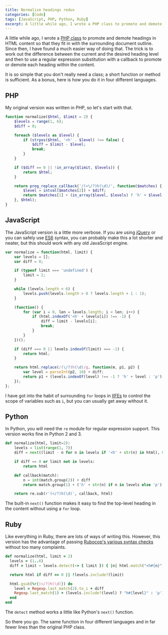 ```yaml
---
title: Normalize headings redux
categories: [Code]
tags: [JavaScript, PHP, Python, Ruby]
excerpt: A little while ago, I wrote a PHP class to promote and demote headings in HTML content so that they fit in with the surrounding document outline. Since then, I have found a much simpler method, using regular expression substitutions with callbacks. As a bonus, here is how you do it in four different languages.
---
```


A little while ago, I wrote a [PHP class](/2013/12/normalize-headings/) to promote and demote headings in HTML content so that they fit in with the surrounding document outline. Since then, I have found a much easier way of doing that. The trick is to work out the difference between the current and the desired heading level and then to use a regular expression substitution with a callback to promote or demote each heading within the content.

It is so simple that you don't really need a class; a short function or method is sufficient. As a bonus, here is how you do it in four different languages.

## PHP ##

My original version was written in PHP, so let's start with that.

~~~~ php
function normalize($html, $limit = 2) {
    $levels = range(1, 6);
    $diff = 0;

    foreach ($levels as $level) {
        if (strpos($html, '<h' . $level) !== false) {
            $diff = $limit - $level;
            break;
        }
    }

    if ($diff == 0 || !in_array($limit, $levels)) {
        return $html;
    }

    return preg_replace_callback('/(<\/?)h(\d)/', function($matches) {
        $level = intval($matches[2]) + $diff;
        return $matches[1] + (in_array($level, $levels) ? 'h' + $level : 'p');
    }, $html);
}
~~~~

## JavaScript ##

The JavaScript version is a little more verbose. If you are using [jQuery](http://jquery.com/) or you can safely use [ES6](https://github.com/lukehoban/es6features) syntax, you can probably make this a lot shorter and neater, but this should work with any old JavaScript engine.

~~~~ javascript
var normalize = function(html, limit) {
    var levels = [];
    var diff = 0;

    if (typeof limit === 'undefined') {
        limit = 2;
    }

    while (levels.length < 6) {
        levels.push(levels.length > 0 ? levels.length + 1 : 1);
    }

    (function() {
        for (var i = 0, len = levels.length; i < len; i++) {
            if (html.indexOf('<h' + levels[i]) !== -1) {
                diff = limit - levels[i];
                break;
            }
        }
    })();

    if (diff === 0 || levels.indexOf(limit) === -1) {
        return html;
    }

    return html.replace(/(\/?)h(\d)/g, function(m, p1, p2) {
        var level = parseInt(p2, 10) + diff;
        return p1 + (levels.indexOf(level) !== -1 ? 'h' + level : 'p');
    });
};
~~~~

I have got into the habit of surrounding `for` loops in [IIFEs](https://en.wikipedia.org/wiki/Immediately-invoked_function_expression) to control the scope of variables such as `i`, but you can usually get away without it.

## Python ##

In Python, you will need the `re` module for regular expression support. This version works fine in Python 2 and 3.

~~~~ python
def normalize(html, limit=2):
    levels = list(range(1, 7))
    diff = next((limit - n for n in levels if '<h' + str(n) in html), 0)

    if diff == 0 or limit not in levels:
        return html

    def callback(match):
        n = int(match.group(2)) + diff
        return match.group(1) + ('h' + str(n) if n in levels else 'p')

    return re.sub(r'(</?)h(\d)', callback, html)
~~~~

The built-in `next()` function makes it easy to find the top-level heading in the content without using a `for` loop.

## Ruby ##

Like everything in Ruby, there are lots of ways of writing this. However, this version has the advantage of passing [Rubocop's various syntax checks](https://github.com/bbatsov/rubocop) without too many complaints.

~~~~ ruby
def normalize(html, limit = 2)
  levels = (1..6)
  diff = limit - levels.detect(-> { limit }) { |n| html.match("<h#{n}") }

  return html if diff == 0 || !levels.include?(limit)

  html.gsub(%r{(</?)h(\d)}) do
    level = Regexp.last_match(2).to_i + diff
    Regexp.last_match(1) + (levels.include?(level) ? "h#{level}" : 'p')
  end
end
~~~~

The `detect` method works a little like Python's `next()` function.

So there you go. The same function in four different languages and in far fewer lines than the original PHP class.
